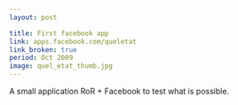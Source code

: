 ```yaml
---
layout: post

title: First facebook app
link: apps.facebook.com/queletat
link_broken: true
period: Oct 2009
image: quel_etat_thumb.jpg
---
```


A small application RoR + Facebook to test what is possible.
